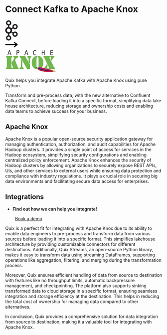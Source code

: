 # Connect Kafka to Apache Knox

<div class="connect-images cards blog-grid-card" markdown>
<div>
<img src="../images/kafka_logo.png" width="40px" />
</div>
<div>
<img src="../images/arrow.svg" width="40px" />
</div>
<div>
<img src="./images/apache-knox_1.jpg" />
</div>
</div>

Quix helps you integrate Apache Kafka with Apache Knox using pure Python.

Transform and pre-process data, with the new alternative to Confluent Kafka Connect, before loading it into a specific format, simplifying data lake house architecture, reducing storage and ownership costs and enabling data teams to achieve success for your business.

## Apache Knox

Apache Knox is a popular open-source security application gateway for managing authentication, authorization, and audit capabilities for Apache Hadoop clusters. It provides a single point of access for services in the Hadoop ecosystem, simplifying security configurations and enabling centralized policy enforcement. Apache Knox enhances the security of Hadoop clusters by allowing organizations to securely expose REST APIs, UIs, and other services to external users while ensuring data protection and compliance with industry regulations. It plays a crucial role in securing big data environments and facilitating secure data access for enterprises.

## Integrations

<div class="grid cards" markdown>

- __Find out how we can help you integrate!__

    <a class="md-button md-button--primary" href="https://quix.io/book-a-demo" target="_blank" style="margin:.5rem;">Book a demo</a>

</div>


Quix is a perfect fit for integrating with Apache Knox due to its ability to enable data engineers to pre-process and transform data from various sources before loading it into a specific format. This simplifies lakehouse architecture by providing customizable connectors for different destinations. Additionally, Quix Streams, an open-source Python library, makes it easy to transform data using streaming DataFrames, supporting operations like aggregation, filtering, and merging during the transformation process.

Moreover, Quix ensures efficient handling of data from source to destination with features like no throughput limits, automatic backpressure management, and checkpointing. The platform also supports sinking transformed data to cloud storage in a specific format, ensuring seamless integration and storage efficiency at the destination. This helps in reducing the total cost of ownership for managing data compared to other alternatives.

In conclusion, Quix provides a comprehensive solution for data integration from source to destination, making it a valuable tool for integrating with Apache Knox.

